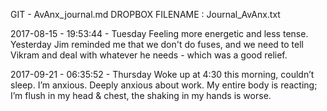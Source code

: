 GIT - AvAnx_journal.md
DROPBOX FILENAME : Journal_AvAnx.txt


2017-08-15 - 19:53:44 - Tuesday
Feeling more energetic and less tense. Yesterday Jim reminded me that we don't do fuses, and we need to tell Vikram and deal with whatever he needs - which was a good relief. 

2017-09-21 - 06:35:52 - Thursday
Woke up at 4:30 this morning, couldn’t sleep. I’m anxious. Deeply anxious about work. My entire body is reacting; I’m flush in my head & chest, the shaking in my hands is worse.

